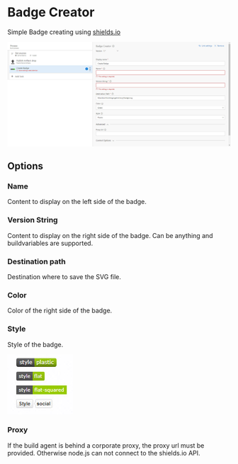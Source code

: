 # Badge Creator
Simple Badge creating using [shields.io](https://shields.io)

![Overview](images/overview.jpg)

## Options
### Name
Content to display on the left side of the badge.
### Version String
Content to display on the right side of the badge. Can be anything and buildvariables are supported.
### Destination path
Destination where to save the SVG file.
### Color
Color of the right side of the badge.
### Style
Style of the badge.

![Styles](images/styles.jpg)
### Proxy
If the build agent is behind a corporate proxy, the proxy url must be provided. Otherwise node.js can not connect to the shields.io API.